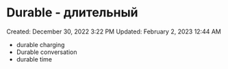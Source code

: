 # Durable - длительный

Created: December 30, 2022 3:22 PM
Updated: February 2, 2023 12:44 AM

- durable charging
- Durable conversation
- durable time